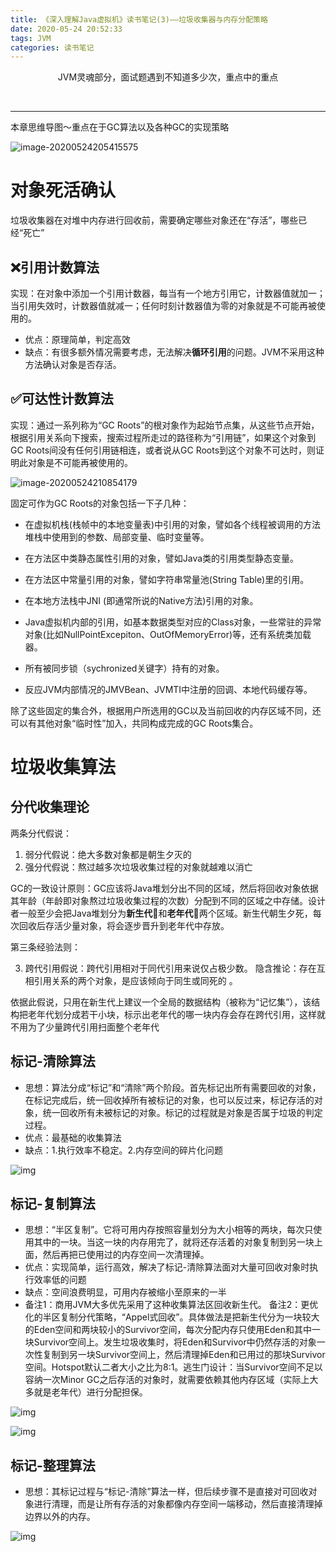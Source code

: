 ```yaml
---
title: 《深入理解Java虚拟机》读书笔记(3)——垃圾收集器与内存分配策略
date: 2020-05-24 20:52:33
tags: JVM
categories: 读书笔记
---
```


<center>
  JVM灵魂部分，面试题遇到不知道多少次，重点中的重点
</center>

​	<!--more-->

---

本章思维导图～重点在于GC算法以及各种GC的实现策略

![image-20200524205415575](https://1900-1300387133.cos.ap-chengdu.myqcloud.com/image/image-20200524205415575.png)

# 对象死活确认

垃圾收集器在对堆中内存进行回收前，需要确定哪些对象还在“存活”，哪些已经“死亡”

## ❌引用计数算法

实现：在对象中添加一个引用计数器，每当有一个地方引用它，计数器值就加一；当引用失效时，计数器值就减一；任何时刻计数器值为零的对象就是不可能再被使用的。

- 优点：原理简单，判定高效
- 缺点：有很多额外情况需要考虑，无法解决**循环引用**的问题。JVM不采用这种方法确认对象是否存活。

## ✅可达性计数算法

实现：通过一系列称为“GC Roots”的根对象作为起始节点集，从这些节点开始，根据引用关系向下搜索，搜索过程所走过的路径称为“引用链”，如果这个对象到GC Roots间没有任何引用链相连，或者说从GC Roots到这个对象不可达时，则证明此对象是不可能再被使用的。

![image-20200524210854179](https://1900-1300387133.cos.ap-chengdu.myqcloud.com/image/image-20200524210854179.png)

固定可作为GC Roots的对象包括一下子几种：

- 在虚拟机栈(栈帧中的本地变量表)中引用的对象，譬如各个线程被调用的方法堆栈中使用到的参数、局部变量、临时变量等。

- 在方法区中类静态属性引用的对象，譬如Java类的引用类型静态变量。

- 在方法区中常量引用的对象，譬如字符串常量池(String Table)里的引用。

- 在本地方法栈中JNI (即通常所说的Native方法)引用的对象。

- Java虚拟机内部的引用，如基本数据类型对应的Class对象，一些常驻的异常对象(比如NullPointExcepiton、OutOfMemoryError)等，还有系统类加载器。

- 所有被同步锁（sychronized关键字）持有的对象。
- 反应JVM内部情况的JMVBean、JVMTI中注册的回调、本地代码缓存等。

除了这些固定的集合外，根据用户所选用的GC以及当前回收的内存区域不同，还可以有其他对象“临时性”加入，共同构成完成的GC Roots集合。

# 垃圾收集算法

## 分代收集理论

两条分代假说：

1. 弱分代假说：绝大多数对象都是朝生夕灭的
2. 强分代假说：熬过越多次垃圾收集过程的对象就越难以消亡

GC的一致设计原则：GC应该将Java堆划分出不同的区域，然后将回收对象依据其年龄（年龄即对象熬过垃圾收集过程的次数）分配到不同的区域之中存储。设计者一般至少会把Java堆划分为**新生代**👶和**老年代**👴两个区域。新生代朝生夕死，每次回收后存活少量对象，将会逐步晋升到老年代中存放。

第三条经验法则：

3. 跨代引用假说：跨代引用相对于同代引用来说仅占极少数。
   隐含推论：存在互相引用关系的两个对象，是应该倾向于同生或同死的 。

依据此假说，只用在新生代上建议一个全局的数据结构（被称为“记忆集”），该结构把老年代划分成若干小块，标示出老年代的哪一块内存会存在跨代引用，这样就不用为了少量跨代引用扫面整个老年代

## 标记-清除算法

- 思想：算法分成“标记”和“清除”两个阶段。首先标记出所有需要回收的对象，在标记完成后，统一回收掉所有被标记的对象，也可以反过来，标记存活的对象，统一回收所有未被标记的对象。标记的过程就是对象是否属于垃圾的判定过程。
- 优点：最基础的收集算法
- 缺点：1.执行效率不稳定。2.内存空间的碎片化问题

![img](https://1900-1300387133.cos.ap-chengdu.myqcloud.com/image/989246-20170406161514082-1220415753.jpg)

## 标记-复制算法

- 思想：“半区复制”。它将可用内存按照容量划分为大小相等的两块，每次只使用其中的一块。当这一块的内存用完了，就将还存活着的对象复制到另一块上面，然后再把已使用过的内存空间一次清理掉。
- 优点：实现简单，运行高效，解决了标记-清除算法面对大量可回收对象时执行效率低的问题
- 缺点：空间浪费明显，可用内存被缩小至原来的一半
- 备注1：商用JVM大多优先采用了这种收集算法区回收新生代。
  备注2：更优化的半区复制分代策略，“Appel式回收”。具体做法是把新生代分为一块较大的Eden空间和两块较小的Survivor空间，每次分配内存只使用Eden和其中一块Survivor空间上。发生垃圾收集时，将Eden和Survivor中仍然存活的对象一次性复制到另一块Survivor空间上，然后清理掉Eden和已用过的那块Survivor空间。Hotspot默认二者大小之比为8:1。逃生门设计：当Survivor空间不足以容纳一次Minor GC之后存活的对象时，就需要依赖其他内存区域（实际上大多就是老年代）进行分配担保。

![img](https://1900-1300387133.cos.ap-chengdu.myqcloud.com/image/989246-20170406162053957-592638524.jpg)

![img](https://1900-1300387133.cos.ap-chengdu.myqcloud.com/image/989246-20170406170311707-1412704605.jpg)

## 标记-整理算法

- 思想：其标记过程与“标记-清除”算法一样，但后续步骤不是直接对可回收对象进行清理，而是让所有存活的对象都像内存空间一端移动，然后直接清理掉边界以外的内存。

![img](https://1900-1300387133.cos.ap-chengdu.myqcloud.com/image/989246-20170406162848519-1635773526.jpg)

